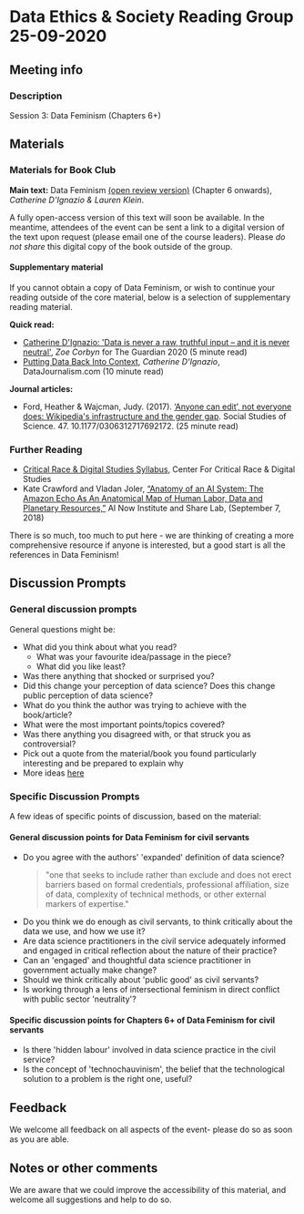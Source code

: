 # Data Ethics & Society Reading Group 25-09-2020

## Meeting info

### Description

Session 3:  Data Feminism (Chapters 6+)

## Materials

### Materials for Book Club

__Main text:__ Data Feminism [(open review version)](https://bookbook.pubpub.org/data-feminism) (Chapter 6 onwards), _Catherine D'Ignazio & Lauren Klein_.

A fully open-access version of this text will soon be available. In the meantime, attendees of the event can be sent a link to a digital version of the text upon request (please email one of the course leaders). Please _do not share_ this digital copy of the book outside of the group.

#### Supplementary material

If you cannot obtain a copy of Data Feminism, or wish to continue your reading outside of the core material, below is a selection of supplementary reading material.

__Quick read:__

* [Catherine D'Ignazio: 'Data is never a raw, truthful input – and it is never neutral'](https://www.theguardian.com/technology/2020/mar/21/catherine-dignazio-data-is-never-a-raw-truthful-input-and-it-is-never-neutral), _Zoe Corbyn_ for The Guardian 2020 (5 minute read)
* [Putting Data Back Into Context](https://datajournalism.com/read/longreads/putting-data-back-into-context), _Catherine D'Ignazio_, DataJournalism.com (10 minute read)

__Journal articles:__

* Ford, Heather & Wajcman, Judy. (2017). [‘Anyone can edit’, not everyone does: Wikipedia's infrastructure and the gender gap](https://www.researchgate.net/publication/311769445_%27Anyone_can_edit%27_not_everyone_does_Wikipedia%27s_infrastructure_and_the_gender_gap). Social Studies of Science. 47. 10.1177/0306312717692172. (25 minute read)

### Further Reading

* [Critical Race & Digital Studies Syllabus](https://criticalracedigitalstudies.com/syllabus/), Center For Critical Race & Digital Studies
* Kate Crawford and Vladan Joler, [“Anatomy of an AI System: The Amazon Echo As An Anatomical Map of Human Labor, Data and Planetary Resources,”](https://anatomyof.ai) AI Now Institute and Share Lab, (September 7, 2018)

There is so much, too much to put here - we are thinking of creating a more comprehensive resource if anyone is interested, but a good start is all the references in Data Feminism!

## Discussion Prompts

### General discussion prompts

General questions might be:

* What did you think about what you read?
  * What was your favourite idea/passage in the piece?
  * What did you like least?
* Was there anything that shocked or surprised you?
* Did this change your perception of data science? Does this change public perception of data science?
* What do you think the author was trying to achieve with the book/article?
* What were the most important points/topics covered?
* Was there anything you disagreed with, or that struck you as controversial?
* Pick out a quote from the material/book you found particularly interesting and be prepared to explain why
* More ideas [here](https://bookriot.com/2017/08/21/book-club-discussion-questions/)

### Specific Discussion Prompts

A few ideas of specific points of discussion, based on the material:

#### General discussion points for Data Feminism for civil servants

* Do you agree with the authors' 'expanded' definition of data science?
  > "one that seeks to include rather than exclude and does not erect barriers based on  formal  credentials,  professional  affiliation,  size  of  data,  complexity  of  technical  methods,  or  other  external  markers  of  expertise."
* Do you think we do enough as civil servants, to think critically about the data we use, and how we use it?
* Are data science practitioners in the civil service adequately informed and engaged in critical reflection about the nature of their practice?
* Can an 'engaged' and thoughtful data science practitioner in government actually make change?
* Should we think critically about 'public good' as civil servants?
* Is working through a lens of intersectional feminism in direct conflict with public sector 'neutrality'?

#### Specific discussion points for Chapters 6+ of Data Feminism for civil servants

* Is there 'hidden labour' involved in data science practice in the civil service?
* Is the concept of 'technochauvinism', the belief that the technological solution to a problem is the right one, useful?

## Feedback

We welcome all feedback on all aspects of the event- please do so as soon as you are able.

## Notes or other comments

We are aware that we could improve the accessibility of this material, and welcome all suggestions and help to do so.
